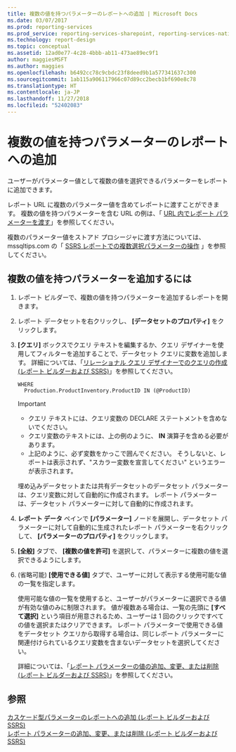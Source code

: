 ```yaml
---
title: 複数の値を持つパラメーターのレポートへの追加 | Microsoft Docs
ms.date: 03/07/2017
ms.prod: reporting-services
ms.prod_service: reporting-services-sharepoint, reporting-services-native
ms.technology: report-design
ms.topic: conceptual
ms.assetid: 12ad0e77-4c28-4bbb-ab11-473ae89ec9f1
author: maggiesMSFT
ms.author: maggies
ms.openlocfilehash: b6492cc78c9cbdc23f8deed9b1a577341637c300
ms.sourcegitcommit: 1ab115a906117966c07d89cc2becb1bf690e8c78
ms.translationtype: HT
ms.contentlocale: ja-JP
ms.lasthandoff: 11/27/2018
ms.locfileid: "52402083"
---
```

# <a name="add-a-multi-value-parameter-to-a-report"></a>複数の値を持つパラメーターのレポートへの追加
  ユーザーがパラメーター値として複数の値を選択できるパラメーターをレポートに追加できます。  
  
 レポート URL に複数のパラメーター値を含めてレポートに渡すことができます。 複数の値を持つパラメーターを含む URL の例は、「 [URL 内でレポート パラメーターを渡す](../../reporting-services/pass-a-report-parameter-within-a-url.md)」を参照してください。  
  
 複数のパラメーター値をストアド プロシージャに渡す方法については、mssqltips.com の「 [SSRS レポートでの複数選択パラメーターの操作](https://go.microsoft.com/fwlink/?LinkId=321529) 」を参照してください。  
  
## <a name="to-add-a-multi-value-parameter"></a>複数の値を持つパラメーターを追加するには  
  
1.  レポート ビルダーで、複数の値を持つパラメーターを追加するレポートを開きます。  
  
2.  レポート データセットを右クリックし、 **[データセットのプロパティ]** をクリックします。  
  
3.  **[クエリ]** ボックスでクエリ テキストを編集するか、クエリ デザイナーを使用してフィルターを追加することで、データセット クエリに変数を追加します。 詳細については、「[リレーショナル クエリ デザイナーでのクエリの作成 &#40;レポート ビルダーおよび SSRS&#41;](../../reporting-services/report-data/build-a-query-in-the-relational-query-designer-report-builder-and-ssrs.md)」を参照してください。  
  
    ```  
    WHERE  
      Production.ProductInventory.ProductID IN (@ProductID)  
    ```  
  
    > [!IMPORTANT]  
    > *  クエリ テキストには、クエリ変数の DECLARE ステートメントを含めないでください。  
    > *  クエリ変数のテキストには、上の例のように、 **IN** 演算子を含める必要があります。  
    > *  上記のように、必ず変数をかっこで囲んでください。 そうしないと、レポートは表示されず、"スカラー変数を宣言してください" というエラーが表示されます。  
  
    埋め込みデータセットまたは共有データセットのデータセット パラメーターは、クエリ変数に対して自動的に作成されます。 レポート パラメーターは、データセット パラメーターに対して自動的に作成されます。  
  
4.  **レポート データ** ペインで **[パラメーター]** ノードを展開し、データセット パラメーターに対して自動的に生成されたレポート パラメーターを右クリックして、 **[パラメーターのプロパティ]** をクリックします。  
  
5.  **[全般]** タブで、 **[複数の値を許可]** を選択して、パラメーターに複数の値を選択できるようにします。  
  
6.  (省略可能) **[使用できる値]** タブで、ユーザーに対して表示する使用可能な値の一覧を指定します。  
  
     使用可能な値の一覧を使用すると、ユーザーがパラメーターに選択できる値が有効な値のみに制限されます。 値が複数ある場合は、一覧の先頭に **[すべて選択]** という項目が用意されるため、ユーザーは 1 回のクリックですべての値を選択またはクリアできます。 レポート パラメーターで使用できる値をデータセット クエリから取得する場合は、同じレポート パラメーターに関連付けられているクエリ変数を含まないデータセットを選択してください。  
  
     詳細については、「[レポート パラメーターの値の追加、変更、または削除 &#40;レポート ビルダーおよび SSRS&#41;](../../reporting-services/report-design/add-change-or-delete-available-values-for-a-report-parameter.md)」を参照してください。  

## <a name="see-also"></a>参照  
 [カスケード型パラメーターのレポートへの追加 (レポート ビルダーおよび SSRS)](../../reporting-services/report-design/add-cascading-parameters-to-a-report-report-builder-and-ssrs.md)   
 [レポート パラメーターの追加、変更、または削除 (レポート ビルダーおよび SSRS)](../../reporting-services/report-design/add-change-or-delete-a-report-parameter-report-builder-and-ssrs.md)  
  
  
